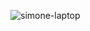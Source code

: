 ![simone-laptop](https://user-images.githubusercontent.com/73365865/192651186-6a7cea9f-2b57-414b-a971-6e7ecd7d6ae7.jpg)

